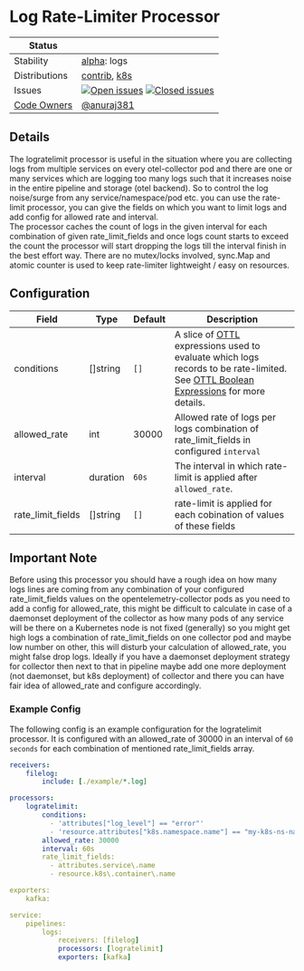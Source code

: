 # Log Rate-Limiter Processor

<!-- status autogenerated section -->
| Status        |           |
| ------------- |-----------|
| Stability     | [alpha]: logs   |
| Distributions | [contrib], [k8s] |
| Issues        | [![Open issues](https://img.shields.io/github/issues-search/open-telemetry/opentelemetry-collector-contrib?query=is%3Aissue%20is%3Aopen%20label%3Aprocessor%2Flogratelimit%20&label=open&color=orange&logo=opentelemetry)](https://github.com/open-telemetry/opentelemetry-collector-contrib/issues?q=is%3Aopen+is%3Aissue+label%3Aprocessor%2Flogratelimit) [![Closed issues](https://img.shields.io/github/issues-search/open-telemetry/opentelemetry-collector-contrib?query=is%3Aissue%20is%3Aclosed%20label%3Aprocessor%2Flogratelimit%20&label=closed&color=blue&logo=opentelemetry)](https://github.com/open-telemetry/opentelemetry-collector-contrib/issues?q=is%3Aclosed+is%3Aissue+label%3Aprocessor%2Flogratelimit) |
| [Code Owners](https://github.com/open-telemetry/opentelemetry-collector-contrib/blob/main/CONTRIBUTING.md#becoming-a-code-owner)    | [@anuraj381](https://www.github.com/anuraj381) |

[alpha]: https://github.com/open-telemetry/opentelemetry-collector/blob/main/docs/component-stability.md#alpha
[contrib]: https://github.com/open-telemetry/opentelemetry-collector-releases/tree/main/distributions/otelcol-contrib
[k8s]: https://github.com/open-telemetry/opentelemetry-collector-releases/tree/main/distributions/otelcol-k8s
<!-- end autogenerated section -->

## Details
The logratelimit processor is useful in the situation where you are collecting logs from multiple services on every otel-collector pod and there 
are one or many services which are logging too many logs such that it increases noise in the entire pipeline and storage (otel backend). So to control 
the log noise/surge from any service/namespace/pod etc. you can use the rate-limit processor, you can give the fields on which you want to limit logs 
and add config for allowed rate and interval.<br>
The processor caches the count of logs in the given interval for each combination of given rate_limit_fields and once logs count starts to exceed the count 
the processor will start dropping the logs till the interval finish in the best effort way. There are no mutex/locks involved, sync.Map and atomic counter is 
used to keep rate-limiter lightweight / easy on resources.

## Configuration
| Field             | Type     | Default | Description                                                                                                                                                                            |
|-------------------|----------|-------|----------------------------------------------------------------------------------------------------------------------------------------------------------------------------------------|
| conditions        | []string | `[]`  | A slice of [OTTL] expressions used to evaluate which logs records to be rate-limited. See [OTTL Boolean Expressions] for more details. |
| allowed_rate      | int      | 30000 | Allowed rate of logs per logs combination of rate_limit_fields in configured `interval`                                                                                                |
| interval          | duration | `60s` | The interval in which rate-limit is applied after `allowed_rate`.                                                                                                                      |
| rate_limit_fields | []string | `[]`  | rate-limit is applied for each cobination of values of these fields                                                                                                                    |

[OTTL]: https://github.com/open-telemetry/opentelemetry-collector-contrib/tree/v0.109.0/pkg/ottl#readme
[OTTL Boolean Expressions]: https://github.com/open-telemetry/opentelemetry-collector-contrib/blob/main/pkg/ottl/LANGUAGE.md#boolean-expressions

## Important Note
Before using this processor you should have a rough idea on how many logs lines are coming from any combination of your configured rate_limit_fields values 
on the opentelemetry-collector pods as you need to add a config for allowed_rate, this might be difficult to calculate in case of a daemonset deployment of 
the collector as how many pods of any service will be there on a Kubernetes node is not fixed (generally) so you might get high logs a combination of rate_limit_fields 
on one collector pod and maybe low number on other, this will disturb your calculation of allowed_rate, you might false drop logs. Ideally if you have a daemonset deployment 
strategy for collector then next to that in pipeline maybe add one more deployment (not daemonset, but k8s deployment) of collector and there you can have fair idea of 
allowed_rate and configure accordingly.

### Example Config
The following config is an example configuration for the logratelimit processor. It is configured with an allowed_rate of 30000 in an interval of `60 seconds` for each combination of mentioned rate_limit_fields array.
```yaml
receivers:
    filelog:
        include: [./example/*.log]

processors:
    logratelimit:
        conditions:
          - 'attributes["log_level"] == "error"'
          - 'resource.attributes["k8s.namespace.name"] == "my-k8s-ns-name"'
        allowed_rate: 30000
        interval: 60s
        rate_limit_fields: 
          - attributes.service\.name
          - resource.k8s\.container\.name

exporters:
    kafka:

service:
    pipelines:
        logs:
            receivers: [filelog]
            processors: [logratelimit]
            exporters: [kafka]
```
